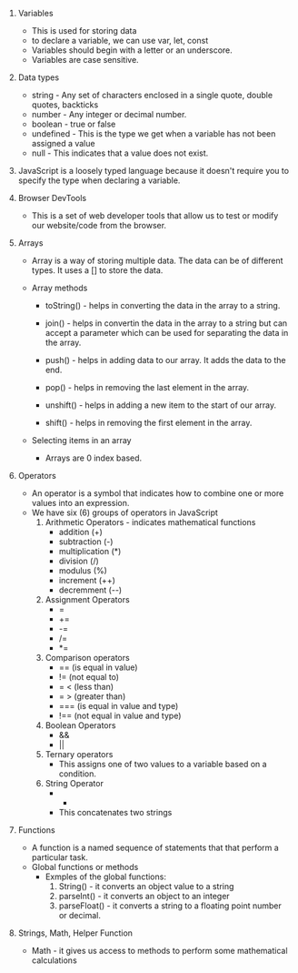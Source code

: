 1. Variables

   - This is used for storing data
   - to declare a variable, we can use var, let, const
   - Variables should begin with a letter or an underscore.
   - Variables are case sensitive.

2. Data types

   - string - Any set of characters enclosed in a single quote, double quotes, backticks
   - number - Any integer or decimal number.
   - boolean - true or false
   - undefined - This is the type we get when a variable has not been assigned a value
   - null - This indicates that a value does not exist.

3. JavaScript is a loosely typed language because it doesn't require you to specify the type when declaring a variable.

4. Browser DevTools

   - This is a set of web developer tools that allow us to test or modify our website/code from the browser.

5. Arrays

   - Array is a way of storing multiple data. The data can be of different types. It uses a [] to store the data.

   - Array methods

     - toString() - helps in converting the data in the array to a string.

     - join() - helps in convertin the data in the array to a string but can accept a parameter which can be used for separating the data in the array.

     - push() - helps in adding data to our array. It adds the data to the end.

     - pop() - helps in removing the last element in the array.

     - unshift() - helps in adding a new item to the start of our array.

     - shift() - helps in removing the first element in the array.

   - Selecting items in an array
     - Arrays are 0 index based.

6. Operators

   - An operator is a symbol that indicates how to combine one or more values into an expression.
   - We have six (6) groups of operators in JavaScript
     1. Arithmetic Operators - indicates mathematical functions
        - addition (+)
        - subtraction (-)
        - multiplication (\*)
        - division (/)
        - modulus (%)
        - increment (++)
        - decremment (--)
     2. Assignment Operators
        - =
        - +=
        - -=
        - /=
        - \*=
     3. Comparison operators
        - == (is equal in value)
        - != (not equal to)
        - = < (less than)
        - = > (greater than)
        - === (is equal in value and type)
        - !== (not equal in value and type)
     4. Boolean Operators
        - &&
        - ||
     5. Ternary operators
        - This assigns one of two values to a variable based on a condition.
     6. String Operator
        - -
        - This concatenates two strings

7. Functions

   - A function is a named sequence of statements that that perform a particular task.
   - Global functions or methods
     - Exmples of the global functions:
       1. String() - it converts an object value to a string
       2. parseInt() - it converts an object to an integer
       3. parseFloat() - it converts a string to a floating point number or decimal.

8. Strings, Math, Helper Function
   - Math - it gives us access to methods to perform some mathematical calculations
